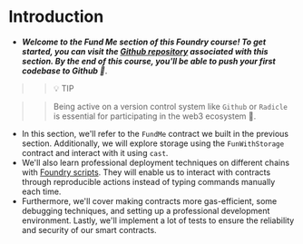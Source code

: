 # Introduction
- ***Welcome to the Fund Me section of this Foundry course! To get started, you can visit the [Github repository](https://github.com/Cyfrin/foundry-fund-me-cu) associated with this section. By the end of this course, you'll be able to push your first codebase to Github 🎉***.

>> 💡 TIP

>> Being active on a version control system like `Github` or `Radicle` is essential for participating in the web3 ecosystem 👥.

- In this section, we'll refer to the `FundMe` contract we built in the previous section. Additionally, we will explore storage using the `FunWithStorage` contract and interact with it using `cast`.
- We'll also learn professional deployment techniques on different chains with [Foundry scripts](https://github.com/Cyfrin/foundry-fund-me-cu/blob/main/script/DeployFundMe.s.sol). They will enable us to interact with contracts through reproducible actions instead of typing commands manually each time.
- Furthermore, we'll cover making contracts more gas-efficient, some debugging techniques, and setting up a professional development environment. Lastly, we'll implement a lot of tests to ensure the reliability and security of our smart contracts.
